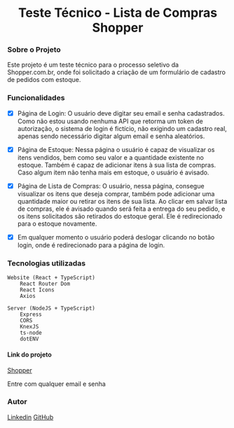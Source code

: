 <h1 align="center">Teste Técnico - Lista de Compras Shopper</h1>

<h3>Sobre o Projeto</h3>
Este projeto é um teste técnico para o processo seletivo da Shopper.com.br, onde foi solicitado a criação de um formulário de cadastro de pedidos com estoque.


<h3>Funcionalidades</h3>

- [x] Página de Login: O usuário deve digitar seu email e senha cadastrados. Como não estou usando nenhuma API que retorma um token de autorização, o sistema de login é fictício, não exigindo um cadastro real, apenas sendo necessário digitar algum email e senha aleatórios.

- [x] Página de Estoque: Nessa página o usuário é capaz de visualizar os itens vendidos, bem como seu valor e a quantidade existente no estoque. Também é capaz de adicionar itens à sua lista de compras. Caso algum item não tenha mais em estoque, o usuário é avisado.

- [x] Página de Lista de Compras: O usuário, nessa página, consegue visualizar os itens que deseja comprar, também pode adicionar uma quantidade maior ou retirar os itens de sua lista. Ao clicar em salvar lista de compras, ele é avisado quando será feita a entrega do seu pedido, e os itens solicitados são retirados do estoque geral. Ele é redirecionado para o estoque novamente.

- [x] Em qualquer momento o usuário poderá deslogar clicando no botão login, onde é redirecionado para a página de login.


<h3>Tecnologias utilizadas</h3>

    Website (React + TypeScript)
        React Router Dom
        React Icons
        Axios

    Server (NodeJS + TypeScript)
        Express
        CORS
        KnexJS
        ts-node
        dotENV


<h4>Link do projeto</h4>
<a href='misty-need.surge.sh'>Shopper</a>
<p>Entre com qualquer email e senha</p>


<h3>Autor</h3>
<a href="https://www.linkedin.com/in/mileny-faria/">Linkedin</a>
<a href="https://github.com/milenyfaria">GitHub</a>

